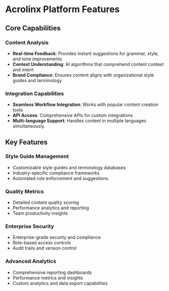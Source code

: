 # Acrolinx Platform Features

## Core Capabilities

### Content Analysis

- **Real-time Feedback**: Provides instant suggestions for grammar, style, and
  tone improvements
- **Context Understanding**: AI algorithms that comprehend content context and
  intent
- **Brand Compliance**: Ensures content aligns with organizational style guides
  and terminology

### Integration Capabilities

- **Seamless Workflow Integration**: Works with popular content creation tools
- **API Access**: Comprehensive APIs for custom integrations
- **Multi-language Support**: Handles content in multiple languages
  simultaneously.

## Key Features

### Style Guide Management

- Customizable style guides and terminology databases
- Industry-specific compliance frameworks
- Automated rule enforcement and suggestions.

### Quality Metrics

- Detailed content quality scoring
- Performance analytics and reporting
- Team productivity insights

### Enterprise Security

- Enterprise-grade security and compliance
- Role-based access controls
- Audit trails and version control

### Advanced Analytics

- Comprehensive reporting dashboards
- Performance metrics and insights
- Custom analytics and data export capabilities
